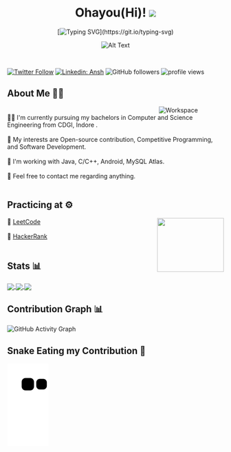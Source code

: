 <div align="center">
  
# Ohayou(Hi)! <img src="https://raw.githubusercontent.com/MartinHeinz/MartinHeinz/master/wave.gif" width="30px">
  
[![Typing SVG](https://readme-typing-svg.herokuapp.com?color=%23D2C3E4&vCenter=true&width=250&lines=Good+to+have+you+here;Welcome+to+my+space!!;)](https://git.io/typing-svg)
 
![Alt Text](https://c.tenor.com/VTHPjZZTvI4AAAAC/luffy-luffy-d-monkey.gif)

</div>
<br>

[![Twitter Follow](https://img.shields.io/twitter/follow/anshyadav305?label=Follow)](https://twitter.com/intent/follow?screen_name=anshyadav305)
[![Linkedin: Ansh](https://img.shields.io/badge/-Ansh-blue?style=flat-square&logo=Linkedin&logoColor=white&link=https://www.linkedin.com/in/ansh-yadav-19196a199/)](https://www.linkedin.com/in/ansh-yadav-19196a199/)
![GitHub followers](https://img.shields.io/github/followers/anshyadav-cmd?label=Follow&style=social)
<img alt = "profile views" src="https://komarev.com/ghpvc/?username=anshyadav-cmd&color=brightgreen">  

## About Me 🙋‍♂️
<img alt="Workspace" src="https://c.tenor.com/AlUkiGkR2j8AAAAC/new-game-ahagon-umiko-programming.gif" align="right" width="30%" height="50%"/><br>
👨‍🎓 I'm currently pursuing my bachelors in Computer and Science Engineering from CDGI, Indore . <br> <br>
🤯 My interests are Open-source contribution, Competitive Programming, and Software Development. <br> <br>
🌱 I'm working with Java, C/C++, Android, MySQL Atlas. <br> <br>
📧 Feel free to contact me regarding anything. <br> <br>

## Practicing at ⚙️ 
<a href="https://www.linkedin.com/in/brajbliss/"><img src="https://c.tenor.com/2uyENRmiUt0AAAAC/coding.gif?raw=true" align="right" width="155" height="125"></a>
🤧 [LeetCode](https://leetcode.com/anshyadav-cmd/)<br> <br>
🫥 [HackerRank](https://www.hackerrank.com/_Noob_404_Coder_) <br><br>

## Stats 📊

<a href="https://github.com/anshyadav-cmd">
  <img align="center" src="https://github-readme-stats.vercel.app/api?username=anshyadav-cmd&theme=aura&&hide_border=true&include_all_commits=true&count_private=true&show_icons=true&include_all_commits=true" />
</a>
<a href="https://github.com/anshyadav-cmd">
  <img align="center" src="https://github-readme-stats.vercel.app/api/top-langs/?username=anshyadav-cmd&hide_border=true&layout=compact&theme=aura" />
</a>
<a href="https://github.com/anshyadav-cmd">
  <img align="center" src="https://github-readme-streak-stats.herokuapp.com/?user=anshyadav-cmd&theme=tokyonight_duo&include_all_commits=true&count_private=true&hide_border=true&show_icons=true&include_all_commits=true" />
</a>

## Contribution Graph 📊
![GitHub Activity Graph](https://activity-graph.herokuapp.com/graph?username=anshyadav-cmd&theme=redical&hide_border=true)

## Snake Eating my Contribution 🐍

![snake gif](https://github.com/anshyadav-cmd/anshyadav-cmd/blob/output/github-contribution-grid-snake.svg)

